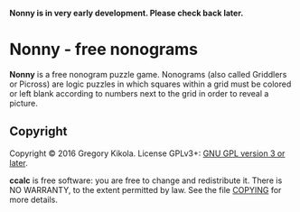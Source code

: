 **Nonny is in very early development. Please check back later.**


Nonny - free nonograms
=====

**Nonny** is a free nonogram puzzle game. Nonograms (also called Griddlers or
Picross) are logic puzzles in which squares within a grid must be colored or
left blank according to numbers next to the grid in order to reveal a picture.


Copyright
---------

Copyright &copy; 2016 Gregory Kikola. License GPLv3+: [GNU GPL version 3
or later](http://www.gnu.org/licenses/gpl.html).

**ccalc** is free software: you are free to change and redistribute it. There
is NO WARRANTY, to the extent permitted by law. See the file
[COPYING](COPYING) for more details.
